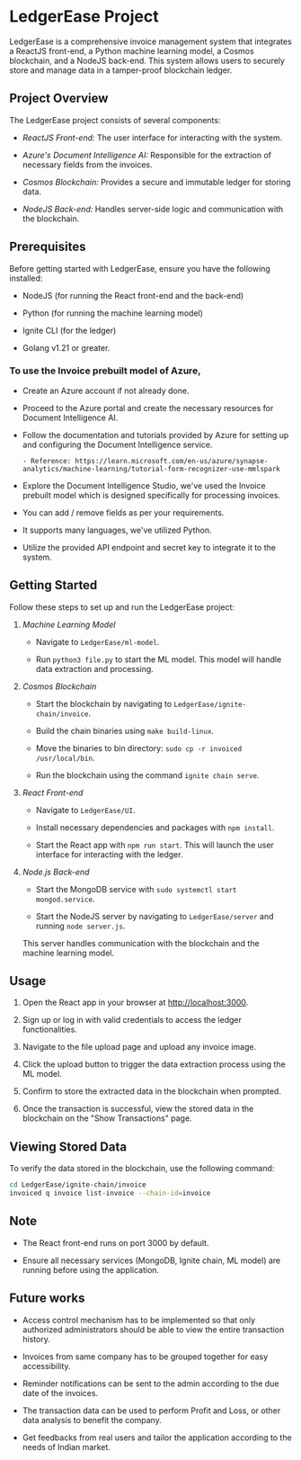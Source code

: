 # LedgerEase Project


LedgerEase is a comprehensive invoice management system that integrates a ReactJS front-end, a Python machine learning model, a Cosmos blockchain, and a NodeJS back-end. This system allows users to securely store and manage data in a tamper-proof blockchain ledger.



## Project Overview

The LedgerEase project consists of several components:

- *ReactJS Front-end:* The user interface for interacting with the system.

- *Azure's Document Intelligence AI:* Responsible for the extraction of necessary fields from the invoices. 

- *Cosmos Blockchain:* Provides a secure and immutable ledger for storing data.

- *NodeJS Back-end:* Handles server-side logic and communication with the blockchain.



## Prerequisites

Before getting started with LedgerEase, ensure you have the following installed:

- NodeJS (for running the React front-end and the back-end)

- Python (for running the machine learning model)

- Ignite CLI (for the ledger)

- Golang v1.21 or greater.


### To use the Invoice prebuilt model of Azure, 

- Create an Azure account if not already done.

- Proceed to the Azure portal and create the necessary resources for Document Intelligence AI.

- Follow the documentation and tutorials provided by Azure for setting up and configuring the Document Intelligence service.

      - Reference: https://learn.microsoft.com/en-us/azure/synapse-analytics/machine-learning/tutorial-form-recognizer-use-mmlspark

- Explore the Document Intelligence Studio, we've used the Invoice prebuilt model which is designed specifically for processing invoices.

- You can add / remove fields as per your requirements.

- It supports many languages, we've utilized Python.

- Utilize the provided API endpoint and secret key to integrate it to the system.



## Getting Started

Follow these steps to set up and run the LedgerEase project:

1. *Machine Learning Model*

   - Navigate to `LedgerEase/ml-model`.

   - Run ```python3 file.py``` to start the ML model. This model will handle data extraction and processing.


2. *Cosmos Blockchain*

   - Start the blockchain by navigating to `LedgerEase/ignite-chain/invoice`.

   - Build the chain binaries using ```make build-linux```.

   - Move the binaries to bin directory: ```sudo cp -r invoiced /usr/local/bin```.

   - Run the blockchain using the command ```ignite chain serve```.


3. *React Front-end*

   - Navigate to `LedgerEase/UI`.

   - Install necessary dependencies and packages with ```npm install```.

   - Start the React app with ```npm run start```. This will launch the user interface for interacting with the ledger.


4. *Node.js Back-end*

   - Start the MongoDB service with ```sudo systemctl start mongod.service```.

   - Start the NodeJS server by navigating to `LedgerEase/server` and running ```node server.js```. 

   This server handles communication with the blockchain and the machine learning model.



## Usage

1. Open the React app in your browser at [http://localhost:3000](http://localhost:3000).

2. Sign up or log in with valid credentials to access the ledger functionalities.

3. Navigate to the file upload page and upload any invoice image. 

4. Click the upload button to trigger the data extraction process using the ML model.

5. Confirm to store the extracted data in the blockchain when prompted.

6. Once the transaction is successful, view the stored data in the blockchain on the "Show Transactions" page.



## Viewing Stored Data

To verify the data stored in the blockchain, use the following command:

```bash
cd LedgerEase/ignite-chain/invoice
invoiced q invoice list-invoice --chain-id=invoice
```

## Note

-  The React front-end runs on port 3000 by default.

-  Ensure all necessary services (MongoDB, Ignite chain, ML model) are running before using the application.



## Future works

- Access control mechanism has to be implemented so that only authorized administrators should be able to view the entire transaction history.

- Invoices from same company has to be grouped together for easy accessibility.

- Reminder notifications can be sent to the admin according to the due date of the invoices.

- The transaction data can be used to perform Profit and Loss, or other data analysis to benefit the company.

- Get feedbacks from real users and tailor the application according to the needs of Indian market.